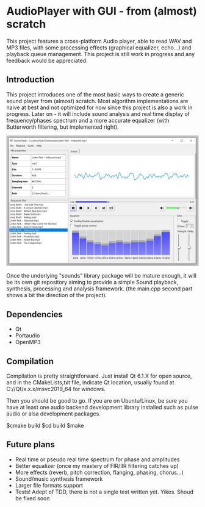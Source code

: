 # AudioPlayer with GUI - from (almost) scratch

This project features a cross-platform Audio player, able to read WAV and MP3 files, with some processing effects (graphical equalizer, echo...) and playback queue management. This project is still work in progress and any feedback would be appreciated.

## Introduction

This project introduces one of the most basic ways to create a generic sound player from (almost) scratch. Most algorithm implementations are naive at best and not optimized for now since this project is also a work in progress. Later on - it will include sound analysis and real time display of frequency/phases spectrum and a more accurate equalizer (with Butterworth filtering, but implemented right).

![Screenshot](./assets/screenshot.png)

Once the underlying "sounds" library package will be mature enough, it will be its own git repository aiming to provide a simple Sound playback, synthesis, processing and analysis framework.  (the main.cpp second part shows a bit the direction of the project).

## Dependencies
- Qt 
- Portaudio
- OpenMP3

## Compilation

Compilation is pretty straightforward. Just install Qt 6.1.X  for open source, and in the CMakeLists,txt file, indicate Qt location, usually found at C://Qt/x.x.x/msvc2019_64 for windows.

Then  you should be good to go. If you are on Ubuntu/Linux, be sure you have at least one audio backend development library installed such as pulse audio or alsa development packages. 

$cmake build
$cd build
$make

## Future plans

- Real time or pseudo real time spectrum for phase and amplitudes
- Better equalizer (once my mastery of FIR/IIR filtering catches up)
- More effects (reverb, pitch correction, flanging, phasing, chorus...)
- Sound/music synthesis framework
- Larger file formats support
- Tests! Adept of TDD, there is not a single test written yet. Yikes. Shoud be fixed soon
